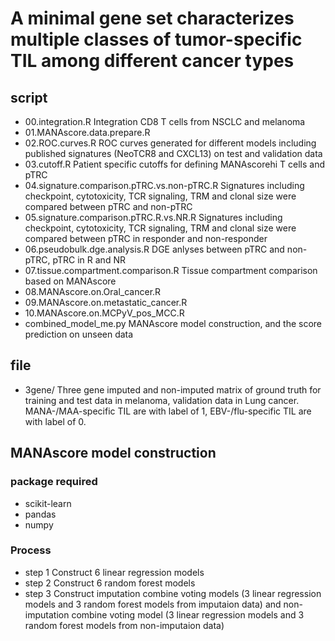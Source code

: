 # A minimal gene set characterizes multiple classes of tumor-specific TIL among different cancer types
## script

- 00.integration.R Integration CD8 T cells from NSCLC and melanoma
- 01.MANAscore.data.prepare.R
- 02.ROC.curves.R ROC curves generated for different models including published signatures (NeoTCR8 and CXCL13) on test and validation data
- 03.cutoff.R Patient specific cutoffs for defining MANAscorehi T cells and pTRC
- 04.signature.comparison.pTRC.vs.non-pTRC.R Signatures including checkpoint, cytotoxicity, TCR signaling, TRM and clonal size were compared between pTRC and non-pTRC
- 05.signature.comparison.pTRC.R.vs.NR.R Signatures including checkpoint, cytotoxicity, TCR signaling, TRM and clonal size were compared between pTRC in responder and non-responder
- 06.pseudobulk.dge.analysis.R DGE anlyses between pTRC and non-pTRC, pTRC in R and NR
- 07.tissue.compartment.comparison.R Tissue compartment comparison based on MANAscore
- 08.MANAscore.on.Oral_cancer.R
- 09.MANAscore.on.metastatic_cancer.R
- 10.MANAscore.on.MCPyV_pos_MCC.R
- combined_model_me.py MANAscore model construction, and the score prediction on unseen data
## file
- 3gene/ Three gene imputed and non-imputed matrix of ground truth for training and test data in melanoma, validation data in Lung cancer. MANA-/MAA-specific TIL are with label of 1, EBV-/flu-specific TIL are with label of 0.

## MANAscore model construction
### package required
- scikit-learn
- pandas
- numpy
### Process
- step 1 Construct 6 linear regression models
- step 2 Construct 6 random forest models
- step 3 Construct imputation combine voting models (3 linear regression models and 3 random forest models from imputaion data) and non-imputation combine voting model (3 linear regression models and 3 random forest models from non-imputaion data)


